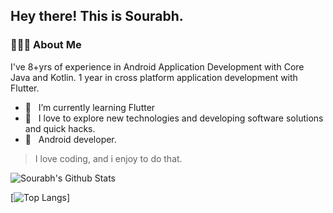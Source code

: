 
        
<h2> Hey there! This is Sourabh. 
<h3> 👨🏻‍💻 About Me </h3>

I've 8+yrs of experience in Android Application Development with Core Java and Kotlin.
1 year in cross platform application development with Flutter.

- 🔭 &nbsp; I’m currently learning Flutter
- 🤔 &nbsp; I love to explore new technologies and developing software solutions and quick hacks.
- 💼 &nbsp; Android developer.

> I love coding, and i enjoy to do that.

<img align="center" src="https://github-readme-stats.vercel.app/api?username=srbbans&include_all_commits=true&count_private=true&show_icons=true&line_height=20&title_color=7A7ADB&icon_color=2234AE&text_color=D3D3D3&bg_color=0,000000,130F40" alt="Sourabh's Github Stats">

</br>

[![Top Langs](https://github-readme-stats.vercel.app/api/top-langs/?username=srbbans&layout=compact&text_color=daf7dc&bg_color=151515)]

